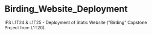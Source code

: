 # Birding_Website_Deployment
IFS L1T24 &amp; L1T25 - Deployment of Static Website ("Birding" Capstone Project from L1T20).
